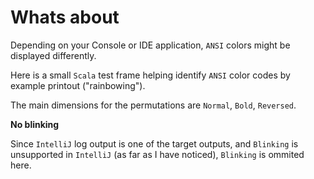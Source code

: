 # Whats about


Depending on your Console or IDE application, `ANSI` colors might be displayed differently.

Here is a small `Scala` test frame helping identify `ANSI` color codes by example printout ("rainbowing").

The main dimensions for the permutations are `Normal`, `Bold`, `Reversed`.

__No blinking__ 

  Since `IntelliJ` log output is one of the target outputs, and `Blinking` is unsupported in `IntelliJ` (as far as I have noticed), `Blinking` is ommited here. 
